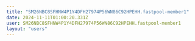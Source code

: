 ```yaml
---
title: "SM26NBC8SFHNW4P1Y4DFH27974P56WN86C92HPEHH.fastpool-member1"
date: 2024-11-11T01:00:20.331Z
user: SM26NBC8SFHNW4P1Y4DFH27974P56WN86C92HPEHH.fastpool-member1
layout: "users"
---
```

    